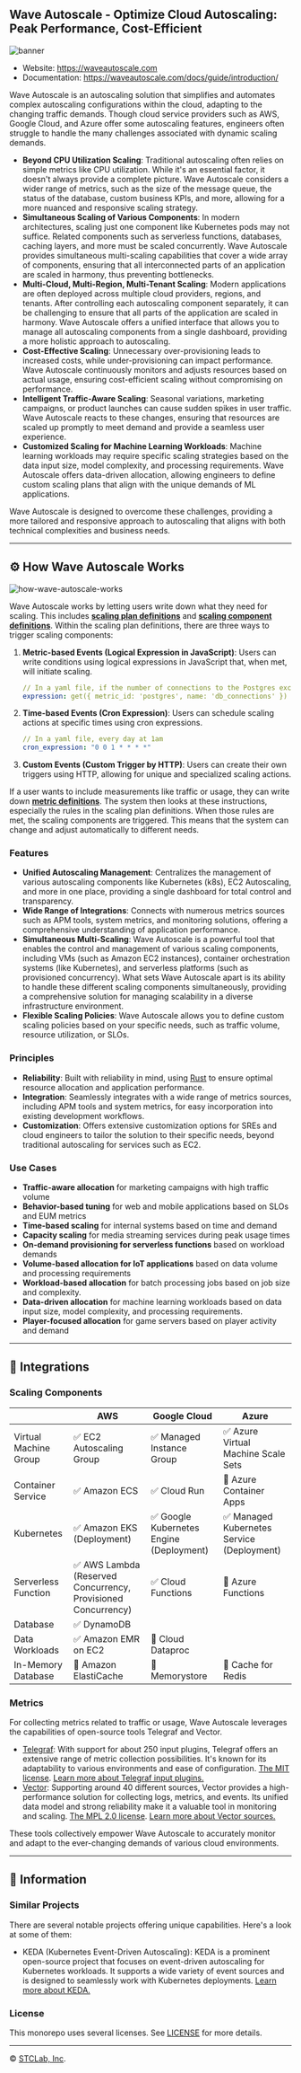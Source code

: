 ## Wave Autoscale - Optimize Cloud Autoscaling: Peak Performance, Cost-Efficient

![banner](https://github.com/STCLab-Inc/wave-autoscale/assets/114452/b9afc3c9-53a3-4cd2-9696-5b4387abfc73)


- Website: https://waveautoscale.com
- Documentation: https://waveautoscale.com/docs/guide/introduction/

Wave Autoscale is an autoscaling solution that simplifies and automates complex autoscaling configurations within the cloud, adapting to the changing traffic demands.
Though cloud service providers such as AWS, Google Cloud, and Azure offer some autoscaling features, engineers often struggle to handle the many challenges associated with dynamic scaling demands.

- **Beyond CPU Utilization Scaling**: Traditional autoscaling often relies on simple metrics like CPU utilization. While it's an essential factor, it doesn't always provide a complete picture. Wave Autoscale considers a wider range of metrics, such as the size of the message queue, the status of the database, custom business KPIs, and more, allowing for a more nuanced and responsive scaling strategy.
- **Simultaneous Scaling of Various Components**: In modern architectures, scaling just one component like Kubernetes pods may not suffice. Related components such as serverless functions, databases, caching layers, and more must be scaled concurrently. Wave Autoscale provides simultaneous multi-scaling capabilities that cover a wide array of components, ensuring that all interconnected parts of an application are scaled in harmony, thus preventing bottlenecks.
- **Multi-Cloud, Multi-Region, Multi-Tenant Scaling**: Modern applications are often deployed across multiple cloud providers, regions, and tenants. After controlling each autoscaling component separately, it can be challenging to ensure that all parts of the application are scaled in harmony. Wave Autoscale offers a unified interface that allows you to manage all autoscaling components from a single dashboard, providing a more holistic approach to autoscaling.
- **Cost-Effective Scaling**: Unnecessary over-provisioning leads to increased costs, while under-provisioning can impact performance. Wave Autoscale continuously monitors and adjusts resources based on actual usage, ensuring cost-efficient scaling without compromising on performance.
- **Intelligent Traffic-Aware Scaling**: Seasonal variations, marketing campaigns, or product launches can cause sudden spikes in user traffic. Wave Autoscale reacts to these changes, ensuring that resources are scaled up promptly to meet demand and provide a seamless user experience.
- **Customized Scaling for Machine Learning Workloads**: Machine learning workloads may require specific scaling strategies based on the data input size, model complexity, and processing requirements. Wave Autoscale offers data-driven allocation, allowing engineers to define custom scaling plans that align with the unique demands of ML applications.

Wave Autoscale is designed to overcome these challenges, providing a more tailored and responsive approach to autoscaling that aligns with both technical complexities and business needs.

---

## ⚙️ How Wave Autoscale Works ##
![how-wave-autoscale-works](https://github.com/STCLab-Inc/wave-autoscale/assets/114452/6749c87b-0ca7-4292-a1ad-129383590d13)

Wave Autoscale works by letting users write down what they need for scaling. This includes [**scaling plan definitions**](https://www.waveautoscale.com/docs/guide/concepts/scaling-plans) and [**scaling component definitions**](https://www.waveautoscale.com/docs/guide/concepts/scaling-components). Within the scaling plan definitions, there are three ways to trigger scaling components:

1. **Metric-based Events (Logical Expression in JavaScript)**: Users can write conditions using logical expressions in JavaScript that, when met, will initiate scaling.
   ```yaml
   // In a yaml file, if the number of connections to the Postgres exceeds 300
   expression: get({ metric_id: 'postgres', name: 'db_connections' }) > 300
   ```
2. **Time-based Events (Cron Expression)**: Users can schedule scaling actions at specific times using cron expressions.
   ```yaml
   // In a yaml file, every day at 1am
   cron_expression: "0 0 1 * * * *"
   ```
3. **Custom Events (Custom Trigger by HTTP)**: Users can create their own triggers using HTTP, allowing for unique and specialized scaling actions.

If a user wants to include measurements like traffic or usage, they can write down [**metric definitions**](https://www.waveautoscale.com/docs/guide/concepts/metrics). The system then looks at these instructions, especially the rules in the scaling plan definitions. When those rules are met, the scaling components are triggered. This means that the system can change and adjust automatically to different needs.

### Features

- **Unified Autoscaling Management**: Centralizes the management of various autoscaling components like Kubernetes (k8s), EC2 Autoscaling, and more in one place, providing a single dashboard for total control and transparency.
- **Wide Range of Integrations**: Connects with numerous metrics sources such as APM tools, system metrics, and monitoring solutions, offering a comprehensive understanding of application performance.
- **Simultaneous Multi-Scaling**: Wave Autoscale is a powerful tool that enables the control and management of various scaling components, including VMs (such as Amazon EC2 instances), container orchestration systems (like Kubernetes), and serverless platforms (such as provisioned concurrency). What sets Wave Autoscale apart is its ability to handle these different scaling components simultaneously, providing a comprehensive solution for managing scalability in a diverse infrastructure environment.
- **Flexible Scaling Policies**: Wave Autoscale allows you to define custom scaling policies based on your specific needs, such as traffic volume, resource utilization, or SLOs.

### Principles

- **Reliability**: Built with reliability in mind, using [Rust](https://www.rust-lang.org/) to ensure optimal resource allocation and application performance.
- **Integration**: Seamlessly integrates with a wide range of metrics sources, including APM tools and system metrics, for easy incorporation into existing development workflows.
- **Customization**: Offers extensive customization options for SREs and cloud engineers to tailor the solution to their specific needs, beyond traditional autoscaling for services such as EC2.

### Use Cases

- **Traffic-aware allocation** for marketing campaigns with high traffic volume
- **Behavior-based tuning** for web and mobile applications based on SLOs and EUM metrics
- **Time-based scaling** for internal systems based on time and demand
- **Capacity scaling** for media streaming services during peak usage times
- **On-demand provisioning for serverless functions** based on workload demands
- **Volume-based allocation for IoT applications** based on data volume and processing requirements
- **Workload-based allocation** for batch processing jobs based on job size and complexity.
- **Data-driven allocation** for machine learning workloads based on data input size, model complexity, and processing requirements.
- **Player-focused allocation** for game servers based on player activity and demand


---

## 🔗 Integrations ##

### Scaling Components
|   |AWS|Google Cloud|Azure|
|---|---|---|---|
|Virtual Machine Group|✅ EC2 Autoscaling Group|✅ Managed Instance Group|✅ Azure Virtual Machine Scale Sets|
|Container Service|✅ Amazon ECS|✅ Cloud Run|🚧 Azure Container Apps|
|Kubernetes|✅ Amazon EKS (Deployment)|✅ Google Kubernetes Engine (Deployment)|✅ Managed Kubernetes Service (Deployment)|
|Serverless Function|✅ AWS Lambda (Reserved Concurrency, Provisioned Concurrency)|✅ Cloud Functions |🚧 Azure Functions|
|Database|✅ DynamoDB|||
|Data Workloads|✅ Amazon EMR on EC2|🚧 Cloud Dataproc||
|In-Memory Database|🚧 Amazon ElastiCache|🚧 Memorystore|🚧 Cache for Redis|

### Metrics ###
For collecting metrics related to traffic or usage, Wave Autoscale leverages the capabilities of open-source tools Telegraf and Vector.

- [Telegraf](https://github.com/influxdata/telegraf): With support for about 250 input plugins, Telegraf offers an extensive range of metric collection possibilities. It's known for its adaptability to various environments and ease of configuration. [The MIT license](https://github.com/influxdata/telegraf/blob/master/LICENSE). [Learn more about Telegraf input plugins.](https://docs.influxdata.com/telegraf/v1.27/plugins/)
- [Vector](https://github.com/vectordotdev/vector): Supporting around 40 different sources, Vector provides a high-performance solution for collecting logs, metrics, and events. Its unified data model and strong reliability make it a valuable tool in monitoring and scaling. [The MPL 2.0 license](https://github.com/vectordotdev/vector/blob/master/LICENSE). [Learn more about Vector sources.](https://vector.dev/docs/reference/configuration/sources/)

These tools collectively empower Wave Autoscale to accurately monitor and adapt to the ever-changing demands of various cloud environments.

---
## 📄 Information ##

### Similar Projects ### 
There are several notable projects offering unique capabilities. Here's a look at some of them:

- KEDA (Kubernetes Event-Driven Autoscaling): KEDA is a prominent open-source project that focuses on event-driven autoscaling for Kubernetes workloads. It supports a wide variety of event sources and is designed to seamlessly work with Kubernetes deployments. [Learn more about KEDA.](https://keda.sh/)

### License ###
This monorepo uses several licenses. See [LICENSE](https://github.com/STCLab-Inc/wave-autoscale/blob/main/LICENSE) for more details.

---
© [STCLab, Inc](https://stclab.com/).
